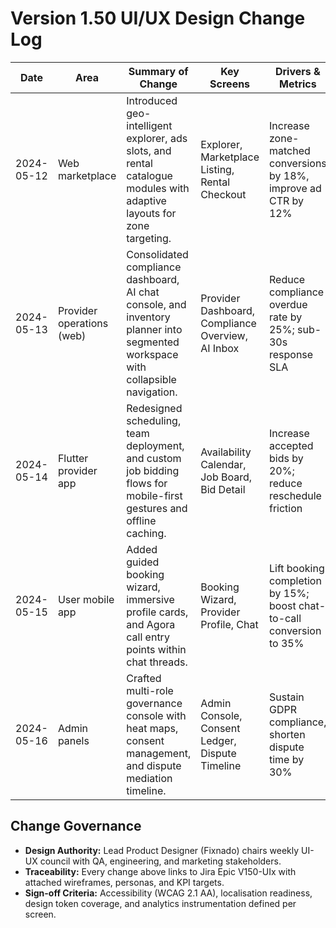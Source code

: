 # Version 1.50 UI/UX Design Change Log

| Date | Area | Summary of Change | Key Screens | Drivers & Metrics | Status |
| --- | --- | --- | --- | --- | --- |
| 2024-05-12 | Web marketplace | Introduced geo-intelligent explorer, ads slots, and rental catalogue modules with adaptive layouts for zone targeting. | Explorer, Marketplace Listing, Rental Checkout | Increase zone-matched conversions by 18%, improve ad CTR by 12% | Ready for hi-fi handoff |
| 2024-05-13 | Provider operations (web) | Consolidated compliance dashboard, AI chat console, and inventory planner into segmented workspace with collapsible navigation. | Provider Dashboard, Compliance Overview, AI Inbox | Reduce compliance overdue rate by 25%; sub-30s response SLA | Wireframes approved |
| 2024-05-14 | Flutter provider app | Redesigned scheduling, team deployment, and custom job bidding flows for mobile-first gestures and offline caching. | Availability Calendar, Job Board, Bid Detail | Increase accepted bids by 20%; reduce reschedule friction | Interaction specs in review |
| 2024-05-15 | User mobile app | Added guided booking wizard, immersive profile cards, and Agora call entry points within chat threads. | Booking Wizard, Provider Profile, Chat | Lift booking completion by 15%; boost chat-to-call conversion to 35% | UI kit updates in progress |
| 2024-05-16 | Admin panels | Crafted multi-role governance console with heat maps, consent management, and dispute mediation timeline. | Admin Console, Consent Ledger, Dispute Timeline | Sustain GDPR compliance, shorten dispute time by 30% | Pending accessibility QA |

## Change Governance
- **Design Authority:** Lead Product Designer (Fixnado) chairs weekly UI-UX council with QA, engineering, and marketing stakeholders.
- **Traceability:** Every change above links to Jira Epic V150-UIx with attached wireframes, personas, and KPI targets.
- **Sign-off Criteria:** Accessibility (WCAG 2.1 AA), localisation readiness, design token coverage, and analytics instrumentation defined per screen.
